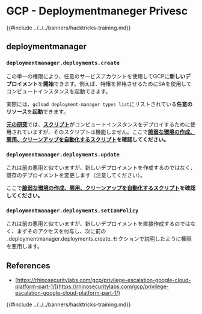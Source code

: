 # GCP - Deploymentmaneger Privesc

{{#include ../../../banners/hacktricks-training.md}}

## deploymentmanager

### `deploymentmanager.deployments.create`

この単一の権限により、任意のサービスアカウントを使用してGCPに**新しいデプロイメント**を**開始**できます。例えば、特権を昇格させるためにSAを使用してコンピュートインスタンスを起動できます。

実際には、`gcloud deployment-manager types list`にリストされている**任意のリソース**を**起動**できます。

[**元の研究**](https://rhinosecuritylabs.com/gcp/privilege-escalation-google-cloud-platform-part-1/)では、[**スクリプト**](https://github.com/RhinoSecurityLabs/GCP-IAM-Privilege-Escalation/blob/master/ExploitScripts/deploymentmanager.deployments.create.py)がコンピュートインスタンスをデプロイするために使用されていますが、そのスクリプトは機能しません。ここで[**脆弱な環境の作成、悪用、クリーンアップを自動化するスクリプト**](https://github.com/carlospolop/gcp_privesc_scripts/blob/main/tests/1-deploymentmanager.deployments.create.sh)**を確認してください。**

### `deploymentmanager.deployments.update`

これは前の悪用と似ていますが、新しいデプロイメントを作成するのではなく、既存のデプロイメントを変更します（注意してください）。

ここで[**脆弱な環境の作成、悪用、クリーンアップを自動化するスクリプト**](https://github.com/carlospolop/gcp_privesc_scripts/blob/main/tests/e-deploymentmanager.deployments.update.sh)**を確認してください。**

### `deploymentmanager.deployments.setIamPolicy`

これは前の悪用と似ていますが、新しいデプロイメントを直接作成するのではなく、まずそのアクセスを付与し、次に前の_deploymentmanager.deployments.create_セクションで説明したように権限を悪用します。

## References

- [https://rhinosecuritylabs.com/gcp/privilege-escalation-google-cloud-platform-part-1/](https://rhinosecuritylabs.com/gcp/privilege-escalation-google-cloud-platform-part-1/)

{{#include ../../../banners/hacktricks-training.md}}
